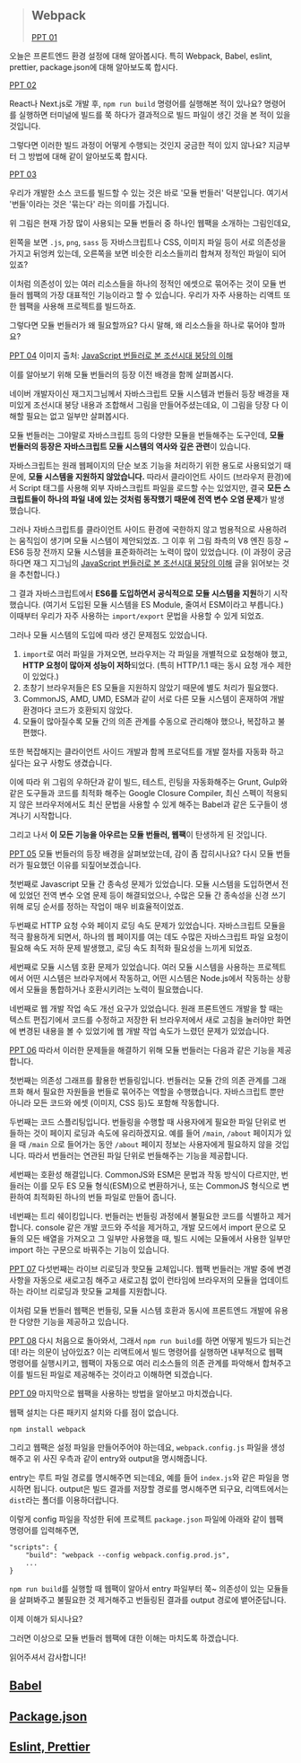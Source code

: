 > ## Webpack
>
> [PPT 01](./eunyoung_asset/1.png)

오늘은 프론트엔드 환경 설정에 대해 알아봅시다.
특히 Webpack, Babel, eslint, prettier, package.json에 대해 알아보도록 합시다.

[PPT 02](./eunyoung_asset/2.png)

React나 Next.js로 개발 후, `npm run build` 명령어를 실행해본 적이 있나요?
명령어를 실행하면 터미널에 빌드를 쭉 하다가 결과적으로 빌드 파일이 생긴 것을 본 적이 있을 것입니다.

그렇다면 이러한 빌드 과정이 어떻게 수행되는 것인지 궁금한 적이 있지 않나요?
지금부터 그 방법에 대해 같이 알아보도록 합시다.

[PPT 03](./eunyoung_asset/3.png)

우리가 개발한 소스 코드를 빌드할 수 있는 것은 바로 '모듈 번들러' 덕분입니다.
여기서 '번들'이라는 것은 '묶는다' 라는 의미를 가집니다.

위 그림은 현재 가장 많이 사용되는 모듈 번들러 중 하나인 웹팩을 소개하는 그림인데요,

왼쪽을 보면 `.js`, `png`, `sass` 등 자바스크립트나 CSS, 이미지 파일 등이 서로 의존성을 가지고 뒤엉켜 있는데,
오른쪽을 보면 비슷한 리소스들끼리 합쳐져 정적인 파일이 되어 있죠?

이처럼 의존성이 있는 여러 리소스들을 하나의 정적인 에셋으로 묶어주는 것이 모듈 번들러 웹팩의 가장 대표적인 기능이라고 할 수 있습니다.
우리가 자주 사용하는 리액트 또한 웹팩을 사용해 프로젝트를 빌드하죠.

그렇다면 모듈 번들러가 왜 필요할까요?
다시 말해, 왜 리소스들을 하나로 묶어야 할까요?

[PPT 04](./eunyoung_asset/4.png)
이미지 출처: [JavaScript 번들러로 본 조선시대 붕당의 이해](https://wormwlrm.github.io/2020/08/12/History-of-JavaScript-Modules-and-Bundlers.html)

이를 알아보기 위해 모듈 번들러의 등장 이전 배경을 함께 살펴봅시다.

네이버 개발자이신 재그지그님께서 자바스크립트 모듈 시스템과 번들러 등장 배경을 재미있게 조선시대 붕당 내용과 조합해서 그림을 만들어주셨는데요,
이 그림을 당장 다 이해할 필요는 없고 일부만 살펴봅시다.

모듈 번들러는 그야말로 자바스크립트 등의 다양한 모듈을 번들해주는 도구인데,
**모듈 번들러의 등장은 자바스크립트 모듈 시스템의 역사와 깊은 관련**이 있습니다.

자바스크립트는 원래 웹페이지의 단순 보조 기능을 처리하기 위한 용도로 사용되었기 때문에, **모듈 시스템을 지원하지 않았습니다.**
따라서 클라이언트 사이드 (브라우저 환경)에서 Script 태그를 사용해 외부 자바스크립트 파일을 로드할 수는 있었지만, 결국 **모든 스크립트들이 하나의 파일 내에 있는 것처럼 동작했기 때문에 전역 변수 오염 문제**가 발생했습니다.

그러나 자바스크립트를 클라이언트 사이드 환경에 국한하지 않고 범용적으로 사용하려는 움직임이 생기며 모듈 시스템이 제안되었죠.
그 이후 위 그림 좌측의 V8 엔진 등장 ~ ES6 등장 전까지 모듈 시스템을 표준화하려는 노력이 많이 있었습니다.
(이 과정이 궁금하다면 재그 지그님의 [JavaScript 번들러로 본 조선시대 붕당의 이해](https://wormwlrm.github.io/2020/08/12/History-of-JavaScript-Modules-and-Bundlers.html) 글을 읽어보는 것을 추천합니다.)

그 결과 자바스크립트에서 **ES6를 도입하면서 공식적으로 모듈 시스템을 지원**하기 시작했습니다. (여기서 도입된 모듈 시스템을 ES Module, 줄여서 ESM이라고 부릅니다.)
이때부터 우리가 자주 사용하는 `import/export` 문법을 사용할 수 있게 되었죠.

그러나 모듈 시스템의 도입에 따라 생긴 문제점도 있었습니다.

1. `import`로 여러 파일을 가져오면, 브라우저는 각 파일을 개별적으로 요청해야 했고, **HTTP 요청이 많아져 성능이 저하**되었다. (특히 HTTP/1.1 때는 동시 요청 개수 제한이 있었다.)
2. 초창기 브라우저들은 ES 모듈을 지원하지 않았기 때문에 별도 처리가 필요했다.
3. CommonJS, AMD, UMD, ESM과 같이 서로 다른 모듈 시스템이 혼재하여 개발 환경마다 코드가 호환되지 않았다.
4. 모듈이 많아질수록 모듈 간의 의존 관계를 수동으로 관리해야 했으나, 복잡하고 불편했다.

또한 복잡해지는 클라이언트 사이드 개발과 함께 프로덕트를 개발 절차를 자동화 하고 싶다는 요구 사항도 생겼습니다.

이에 따라 위 그림의 우하단과 같이 빌드, 테스트, 린팅을 자동화해주는 Grunt, Gulp와 같은 도구들과
코드를 최적화 해주는 Google Closure Compiler, 최신 스펙이 적용되지 않은 브라우저에서도 최신 문법을 사용할 수 있게 해주는 Babel과 같은 도구들이 생겨나기 시작합니다.

그리고 나서 **이 모든 기능을 아우르는 모듈 번들러, 웹팩**이 탄생하게 된 것입니다.

[PPT 05](./eunyoung_asset/5.png)
모듈 번들러의 등장 배경을 살펴보았는데, 감이 좀 잡히시나요?
다시 모듈 번들러가 필요했던 이유를 되짚어보겠습니다.

첫번째로 Javascript 모듈 간 종속성 문제가 있었습니다.
모듈 시스템을 도입하면서 전에 있었던 전역 변수 오염 문제 등이 해결되었으나, 수많은 모듈 간 종속성을 신경 쓰기 위해 로딩 순서를 정하는 작업이 매우 비효율적이었죠.

두번째로 HTTP 요청 수와 페이지 로딩 속도 문제가 있었습니다.
자바스크립트 모듈을 적극 활용하게 되면서, 하나의 웹 페이지를 여는 데도 수많은 자바스크립트 파일 요청이 필요해 속도 저하 문제 발생했고, 로딩 속도 최적화 필요성을 느끼게 되었죠.

세번째로 모듈 시스템 호환 문제가 있었습니다.
여러 모듈 시스템을 사용하는 프로젝트에서 어떤 시스템은 브라우저에서 작동하고, 어떤 시스템은 Node.js에서 작동하는 상황에서 모듈을 통합하거나 호환시키려는 노력이 필요했습니다.

네번째로 웹 개발 작업 속도 개선 요구가 있었습니다.
원래 프론트엔드 개발을 할 때는 텍스트 편집기에서 코드를 수정하고 저장한 뒤 브라우저에서 새로 고침을 눌러야만 화면에 변경된 내용을 볼 수 있었기에 웹 개발 작업 속도가 느렸던 문제가 있었습니다.

[PPT 06](./eunyoung_asset/6.png)
따라서 이러한 문제들을 해결하기 위해 모듈 번들러는 다음과 같은 기능을 제공합니다.

첫번째는 의존성 그래프를 활용한 번들링입니다.
번들러는 모듈 간의 의존 관계를 그래프화 해서 필요한 자원들을 번들로 묶어주는 역할을 수행했습니다. 자바스크립트 뿐만 아니라 모든 코드와 에셋 (이미지, CSS 등)도 포함해 작동합니다.

두번째는 코드 스플리팅입니다.
번들링을 수행할 때 사용자에게 필요한 파일 단위로 번들하는 것이 페이지 로딩과 속도에 유리하겠지요.
예를 들어 `/main`, `/about` 페이지가 있을 때 `/main` 으로 들어가는 동안 `/about` 페이지 정보는 사용자에게 필요하지 않을 것입니다. 따라서 번들러는 연관된 파일 단위로 번들해주는 기능을 제공합니다.

세번째는 호환성 해결입니다.
CommonJS와 ESM은 문법과 작동 방식이 다르지만, 번들러는 이를 모두 ES 모듈 형식(ESM)으로 변환하거나, 또는 CommonJS 형식으로 변환하여 최적화된 하나의 번들 파일로 만들어 줍니다.

네번째는 트리 쉐이킹입니다.
번들러는 번들링 과정에서 불필요한 코드를 식별하고 제거합니다. console 같은 개발 코드와 주석을 제거하고, 개발 모드에서 import 문으로 모듈의 모든 배열을 가져오고 그 일부만 사용했을 때, 빌드 시에는 모듈에서 사용한 일부만 import 하는 구문으로 바꿔주는 기능이 있습니다.

[PPT 07](./eunyoung_asset/7.png)
다섯번째는 라이브 리로딩과 핫모듈 교체입니다.
웹팩 번들러는 개발 중에 변경 사항을 자동으로 새로고침 해주고 새로고침 없이 런타임에 브라우저의 모듈을 업데이트하는 라이브 리로딩과 핫모듈 교체를 지원합니다.

이처럼 모듈 번들러 웹팩은 번들링, 모듈 시스템 호환과 동시에 프론트엔드 개발에 유용한 다양한 기능을 제공하고 있습니다.

[PPT 08](./eunyoung_asset/8.png)
다시 처음으로 돌아와서, 그래서 `npm run build`를 하면 어떻게 빌드가 되는건데! 라는 의문이 남아있죠?
이는 리액트에서 빌드 명령어를 실행하면 내부적으로 웹팩 명령어를 실행시키고, 웹팩이 자동으로 여러 리소스들의 의존 관계를 파악해서 합쳐주고 이를 빌드된 파일로 제공해주는 것이라고 이해하면 되겠습니다.

[PPT 09](./eunyoung_asset/9.png)
마지막으로 웹팩을 사용하는 방법을 알아보고 마치겠습니다.

웹팩 설치는 다른 패키지 설치와 다를 점이 없습니다.

```
npm install webpack
```

그리고 웹팩은 설정 파일을 만들어주어야 하는데요, `webpack.config.js` 파일을 생성해주고
위 사진 우측과 같이 entry와 output을 명시해줍니다.

entry는 루트 파일 경로를 명시해주면 되는데요, 예를 들어 `index.js`와 같은 파일을 명시하면 됩니다.
output은 빌드 결과를 저장할 경로를 명시해주면 되구요, 리액트에서는 `dist`라는 폴더를 이용하더랍니다.

이렇게 config 파일을 작성한 뒤에 프로젝트 `package.json` 파일에 아래와 같이 웹팩 명령어를 입력해주면,

```
"scripts": {
    "build": "webpack --config webpack.config.prod.js",
    ...
}
```

`npm run build`를 실행할 때 웹팩이 알아서 entry 파일부터 쭉~ 의존성이 있는 모듈들을 살펴봐주고 불필요한 것 제거해주고 번들링된 결과를 output 경로에 뱉어준답니다.

이제 이해가 되시나요?

그러면 이상으로 모듈 번들러 웹팩에 대한 이해는 마치도록 하겠습니다.

읽어주셔서 감사합니다!

## [Babel](https://mesquite-motorcycle-2de.notion.site/Babel-7052c2e663204eada20102ac25f760d7?pvs=4)

## [Package.json](https://mesquite-motorcycle-2de.notion.site/package-json-b5f5615b2f71498798681fa01b0cf7d7?pvs=4)

## [Eslint, Prettier](https://mesquite-motorcycle-2de.notion.site/ESLint-Prettier-8789914049014c0db778d0cd12277143?pvs=4)
